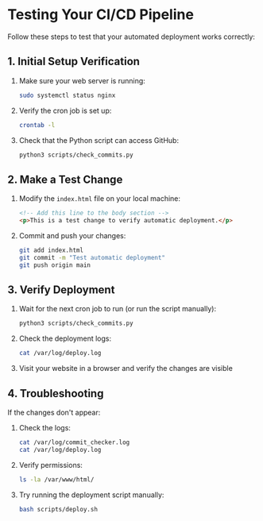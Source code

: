 # Testing Your CI/CD Pipeline

Follow these steps to test that your automated deployment works correctly:

## 1. Initial Setup Verification

1. Make sure your web server is running:
   ```bash
   sudo systemctl status nginx
   ```

2. Verify the cron job is set up:
   ```bash
   crontab -l
   ```

3. Check that the Python script can access GitHub:
   ```bash
   python3 scripts/check_commits.py
   ```

## 2. Make a Test Change

1. Modify the `index.html` file on your local machine:
   
   ```html
   <!-- Add this line to the body section -->
   <p>This is a test change to verify automatic deployment.</p>
   ```

2. Commit and push your changes:
   ```bash
   git add index.html
   git commit -m "Test automatic deployment"
   git push origin main
   ```

## 3. Verify Deployment

1. Wait for the next cron job to run (or run the script manually):
   ```bash
   python3 scripts/check_commits.py
   ```

2. Check the deployment logs:
   ```bash
   cat /var/log/deploy.log
   ```

3. Visit your website in a browser and verify the changes are visible

## 4. Troubleshooting

If the changes don't appear:

1. Check the logs:
   ```bash
   cat /var/log/commit_checker.log
   cat /var/log/deploy.log
   ```

2. Verify permissions:
   ```bash
   ls -la /var/www/html/
   ```

3. Try running the deployment script manually:
   ```bash
   bash scripts/deploy.sh
   ```
